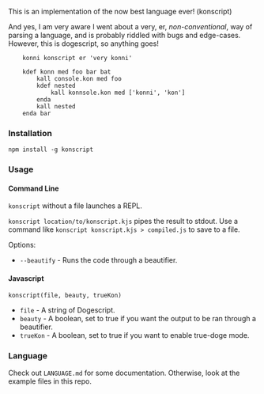 This is an implementation of the now best language ever! (konscript)

And yes, I am very aware I went about a very, er, *non-conventional*, way of parsing a language, and is probably riddled with bugs and edge-cases. However, this is dogescript, so anything goes!

```
    konni konscript er 'very konni'

	kdef konn med foo bar bat
	    kall console.kon med foo
	    kdef nested
	        kall konnsole.kon med ['konni', 'kon']
	    enda
	    kall nested
	enda bar
```


### Installation

`npm install -g konscript`

### Usage

#### Command Line

`konscript` without a file launches a REPL.

`konscript location/to/konscript.kjs` pipes the result to stdout. Use a command like `konscript konscript.kjs > compiled.js` to save to a file.

Options:

* `--beautify` - Runs the code through a beautifier.

#### Javascript

`konscript(file, beauty, trueKon)`
* `file` - A string of Dogescript.
* `beauty` - A boolean, set to true if you want the output to be ran through a beautifier.
* `trueKon` - A boolean, set to true if you want to enable true-doge mode.

### Language

Check out `LANGUAGE.md` for some documentation. Otherwise, look at the example files in this repo.

